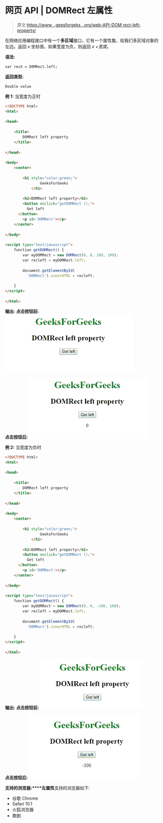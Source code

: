 # 网页 API | DOMRect 左属性

> 原文:[https://www . geesforgeks . org/web-API-DOM rect-left-property/](https://www.geeksforgeeks.org/web-api-domrect-left-property/)

在网络应用编程接口中有一个**多区域**接口，它有一个属性**左**，给我们多区域对象的左边。返回 *x* 坐标值，如果宽度为负，则返回 *x +宽度*。

**语法:**

```html
var recX = DOMRect.left;
```

**返回类型:**

```html
Double value
```

**例 1:** 当宽度为正时

```html
<!DOCTYPE html>
<html>

<head>

    <title>
        DOMRect left property
    </title>

</head>

<body>
    <center>

        <h1 style="color:green;"> 
                GeeksForGeeks 
            </h1>

        <h2>DOMRect left property</h2>
        <button onclick="getDOMRect ();">
          Get left
      </button>
        <p id='DOMRect'></p>
    </center>

</body>

<script type="text/javascript">
    function getDOMRect() {
        var myDOMRect = new DOMRect(0, 0, 100, 100);
        var recleft = myDOMRect.left;

        document.getElementById(
          'DOMRect').innerHTML = recleft;

    }
</script>

</html>
```

**输出:**
**点击按钮前:**
![](img/59b51b3067d5866024371a6ad21e1213.png)

**点击按钮后:**
![](img/ce4c638a44e3707815e7c3f3103e686c.png)

**例 2:** 当宽度为负时

```html
<!DOCTYPE html>
<html>

<head>

    <title>
        DOMRect left property
    </title>

</head>

<body>
    <center>

        <h1 style="color:green;"> 
                GeeksForGeeks 
            </h1>

        <h2>DOMRect left property</h2>
        <button onclick="getDOMRect ();">
          Get left
      </button>
        <p id='DOMRect'></p>
    </center>

</body>

<script type="text/javascript">
    function getDOMRect() {
        var myDOMRect = new DOMRect(0, 0, -100, 100);
        var recleft = myDOMRect.left;

        document.getElementById(
          'DOMRect').innerHTML = recleft;

    }
</script>

</html>
```

**输出:**
**点击按钮前:**
![](img/11bd7a4d30ebfada332cb5922c9c8b42.png)

**点击按钮后:**
![](img/593ae97350c7525006a2ce491554f550.png)

**支持的浏览器:****左属性**支持的浏览器如下:

*   谷歌 Chrome
*   Safari 10.1
*   火狐浏览器
*   歌剧